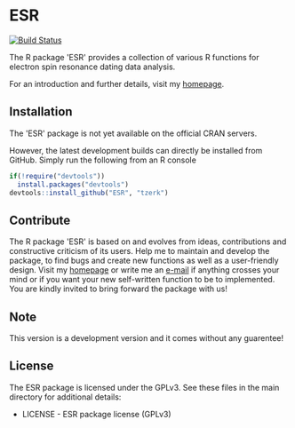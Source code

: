 # ESR

[![Build Status](https://travis-ci.org/tzerk/ESR.svg?branch=master)](https://travis-ci.org/tzerk/ESR)

The R package 'ESR' provides a collection of various R functions for electron spin resonance dating data analysis.

For an introduction and further details, visit my [homepage](http://zerk.canopus.uberspace.de/ESR/).

## Installation

The 'ESR' package is not yet available on the official CRAN servers. 

However, the latest development builds can directly be installed from GitHub. Simply run the following from an R console

```r
if(!require("devtools"))
  install.packages("devtools")
devtools::install_github("ESR", "tzerk")
```

## Contribute

The R package 'ESR' is based on and evolves from ideas, contributions and constructive criticism of its users. Help me to maintain and develop the package, to find bugs and create new functions as well as a user-friendly design. Visit my [homepage](http://zerk.canopus.uberspace.de) or write me an [e-mail](mailto:christoph.burow@gmx.net) if anything crosses your mind or if you want your new self-written function to be to implemented. You are kindly invited to bring forward the package with us!

## Note

This version is a development version and it comes without any guarentee!

## License

The ESR package is licensed under the GPLv3. See these files in the main directory for additional details: 

- LICENSE - ESR package license (GPLv3)

